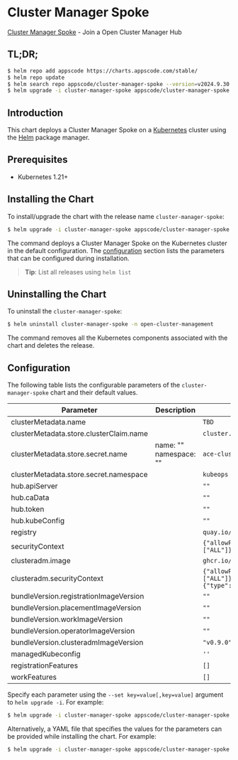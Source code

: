 # Cluster Manager Spoke

[Cluster Manager Spoke](https://github.com/kluster-manager/installer) - Join a Open Cluster Manager Hub

## TL;DR;

```bash
$ helm repo add appscode https://charts.appscode.com/stable/
$ helm repo update
$ helm search repo appscode/cluster-manager-spoke --version=v2024.9.30
$ helm upgrade -i cluster-manager-spoke appscode/cluster-manager-spoke -n open-cluster-management --create-namespace --version=v2024.9.30
```

## Introduction

This chart deploys a Cluster Manager Spoke on a [Kubernetes](http://kubernetes.io) cluster using the [Helm](https://helm.sh) package manager.

## Prerequisites

- Kubernetes 1.21+

## Installing the Chart

To install/upgrade the chart with the release name `cluster-manager-spoke`:

```bash
$ helm upgrade -i cluster-manager-spoke appscode/cluster-manager-spoke -n open-cluster-management --create-namespace --version=v2024.9.30
```

The command deploys a Cluster Manager Spoke on the Kubernetes cluster in the default configuration. The [configuration](#configuration) section lists the parameters that can be configured during installation.

> **Tip**: List all releases using `helm list`

## Uninstalling the Chart

To uninstall the `cluster-manager-spoke`:

```bash
$ helm uninstall cluster-manager-spoke -n open-cluster-management
```

The command removes all the Kubernetes components associated with the chart and deletes the release.

## Configuration

The following table lists the configurable parameters of the `cluster-manager-spoke` chart and their default values.

|                Parameter                |      Description       |                                                                                             Default                                                                                             |
|-----------------------------------------|------------------------|-------------------------------------------------------------------------------------------------------------------------------------------------------------------------------------------------|
| clusterMetadata.name                    |                        | <code>TBD</code>                                                                                                                                                                                |
| clusterMetadata.store.clusterClaim.name |                        | <code>cluster.ace.info</code>                                                                                                                                                                   |
| clusterMetadata.store.secret.name       | name: "" namespace: "" | <code>ace-cluster-info</code>                                                                                                                                                                   |
| clusterMetadata.store.secret.namespace  |                        | <code>kubeops</code>                                                                                                                                                                            |
| hub.apiServer                           |                        | <code>""</code>                                                                                                                                                                                 |
| hub.caData                              |                        | <code>""</code>                                                                                                                                                                                 |
| hub.token                               |                        | <code>""</code>                                                                                                                                                                                 |
| hub.kubeConfig                          |                        | <code>""</code>                                                                                                                                                                                 |
| registry                                |                        | <code>quay.io/open-cluster-management</code>                                                                                                                                                    |
| securityContext                         |                        | <code>{"allowPrivilegeEscalation":false,"capabilities":{"drop":["ALL"]},"privileged":false,"runAsNonRoot":true,"seccompProfile":{"type":"RuntimeDefault"}}</code>                               |
| clusteradm.image                        |                        | <code>ghcr.io/kluster-manager/clusteradm</code>                                                                                                                                                 |
| clusteradm.securityContext              |                        | <code>{"allowPrivilegeEscalation":false,"capabilities":{"drop":["ALL"]},"privileged":false,"readOnlyRootFilesystem":true,"runAsNonRoot":true,"seccompProfile":{"type":"RuntimeDefault"}}</code> |
| bundleVersion.registrationImageVersion  |                        | <code>""</code>                                                                                                                                                                                 |
| bundleVersion.placementImageVersion     |                        | <code>""</code>                                                                                                                                                                                 |
| bundleVersion.workImageVersion          |                        | <code>""</code>                                                                                                                                                                                 |
| bundleVersion.operatorImageVersion      |                        | <code>""</code>                                                                                                                                                                                 |
| bundleVersion.clusteradmImageVersion    |                        | <code>"v0.9.0"</code>                                                                                                                                                                           |
| managedKubeconfig                       |                        | <code>''</code>                                                                                                                                                                                 |
| registrationFeatures                    |                        | <code>[]</code>                                                                                                                                                                                 |
| workFeatures                            |                        | <code>[]</code>                                                                                                                                                                                 |


Specify each parameter using the `--set key=value[,key=value]` argument to `helm upgrade -i`. For example:

```bash
$ helm upgrade -i cluster-manager-spoke appscode/cluster-manager-spoke -n open-cluster-management --create-namespace --version=v2024.9.30 --set clusterMetadata.name=TBD
```

Alternatively, a YAML file that specifies the values for the parameters can be provided while
installing the chart. For example:

```bash
$ helm upgrade -i cluster-manager-spoke appscode/cluster-manager-spoke -n open-cluster-management --create-namespace --version=v2024.9.30 --values values.yaml
```
